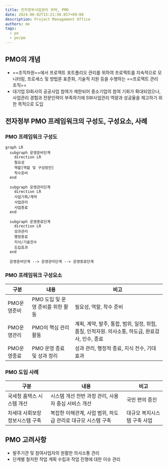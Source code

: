 ```yaml
---
title: 전자정부사업관리 위탁, PMO
date: 2024-06-02T15:21:50.057+09:00
description: Project Management Office
authors: me
tags:
  - pe
  - pe/pm
---
```


## PMO의 개념

- ==조직차원==에서 프로젝트 포트폴리오 관리를 위하여 프로젝트를 지속적으로 모니터링, 프로세스 및 방법론 표준화, 기술적 지원 등을 수행하는 ==프로젝트 관리 조직==
- 대기업 SI회사의 공공사업 참여가 제한되어 중소기업의 참여 기회가 확대되었으나, 사업관리 경험과 전문인력이 부족하기에 SW사업관리 역량과 성공율을 제고하기 위한 목적으로 도입

## 전자정부 PMO 프레임워크의 구성도, 구성요소, 사례

### PMO 프레임워크 구성도

```mermaid
graph LR
  subgraph 운영준비단계
    direction LR
    필요성
    역할[역할 및 구성방안]
    착수준비
  end

  subgraph 운영관리단계
    direction LR
    사업기획/계약
    사업관리
    사업종료
  end

  subgraph 운영종료단계
    direction LR
    성과관리
    행정종료
    지식/기술전수
    도입효과
  end

  운영준비단계 --> 운영관리단계 --> 운영종료단계
```

### PMO 프레임워크 구성요소

| 구분 | 내용 | 비고 |
| --- | --- | --- |
| PMO운영준비 | PMO 도입 및 운영 준비를 위한 활동 | 필요성, 역할, 착수 준비  |
| PMO운영관리 | PMO의 핵심 관리 활동  | 계획, 계약, 발주, 통합, 범위, 일정, 위험, 품질, 인적자원. 의사소통, 하도급, 완료검사, 인수, 종료 |
| PMO운영종료 | PMO 운영 종료 및 성과 정리    | 성과 관리, 행정적 종료, 지식 전수, 기대효과  |

### PMO 도입 사례

| 구분 | 내용 | 비고 |
| --- | --- | --- |
| 국세청 홈택스 시스템 개선  | 시스템 개선 전반 과정 관리, 사용자 중심 서비스 개선  | 국민 편의 증진  |
| 차세대 사회보장정보시스템 구축 | 복잡한 이해관계, 사업 범위, 하도급 관리로 대규모 시스템 구축 | 대규모 복지시스템 구축 사업 |

## PMO 고려사항

- 발주기관 및 참여사업자의 원활한 의사소통 관리
- 단계별 철저한 작업 계획 수립과 작업 진행에 대한 이슈 관리
